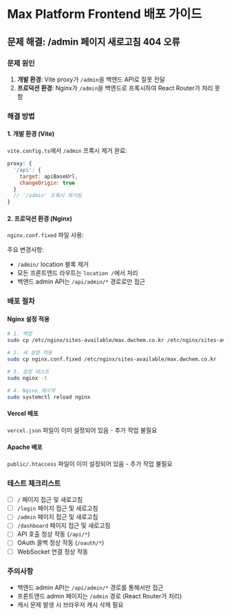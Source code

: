 # Max Platform Frontend 배포 가이드

## 문제 해결: /admin 페이지 새로고침 404 오류

### 문제 원인
1. **개발 환경**: Vite proxy가 `/admin`을 백엔드 API로 잘못 전달
2. **프로덕션 환경**: Nginx가 `/admin`을 백엔드로 프록시하여 React Router가 처리 못함

### 해결 방법

#### 1. 개발 환경 (Vite)
`vite.config.ts`에서 `/admin` 프록시 제거 완료:
```javascript
proxy: {
  '/api': {
    target: apiBaseUrl,
    changeOrigin: true
  }
  // '/admin' 프록시 제거됨
}
```

#### 2. 프로덕션 환경 (Nginx)
`nginx.conf.fixed` 파일 사용:

주요 변경사항:
- `/admin/` location 블록 제거
- 모든 프론트엔드 라우트는 `location /`에서 처리
- 백엔드 admin API는 `/api/admin/*` 경로로만 접근

### 배포 절차

#### Nginx 설정 적용
```bash
# 1. 백업
sudo cp /etc/nginx/sites-available/max.dwchem.co.kr /etc/nginx/sites-available/max.dwchem.co.kr.backup

# 2. 새 설정 적용
sudo cp nginx.conf.fixed /etc/nginx/sites-available/max.dwchem.co.kr

# 3. 설정 테스트
sudo nginx -t

# 4. Nginx 재시작
sudo systemctl reload nginx
```

#### Vercel 배포
`vercel.json` 파일이 이미 설정되어 있음 - 추가 작업 불필요

#### Apache 배포
`public/.htaccess` 파일이 이미 설정되어 있음 - 추가 작업 불필요

### 테스트 체크리스트
- [ ] `/` 페이지 접근 및 새로고침
- [ ] `/login` 페이지 접근 및 새로고침
- [ ] `/admin` 페이지 접근 및 새로고침
- [ ] `/dashboard` 페이지 접근 및 새로고침
- [ ] API 호출 정상 작동 (`/api/*`)
- [ ] OAuth 콜백 정상 작동 (`/oauth/*`)
- [ ] WebSocket 연결 정상 작동

### 주의사항
- 백엔드 admin API는 `/api/admin/*` 경로를 통해서만 접근
- 프론트엔드 admin 페이지는 `/admin` 경로 (React Router가 처리)
- 캐시 문제 발생 시 브라우저 캐시 삭제 필요